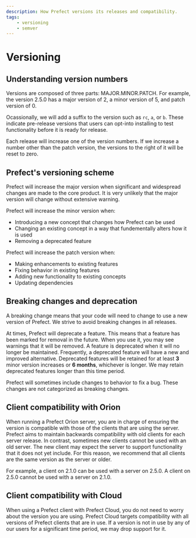 ```yaml
---
description: How Prefect versions its releases and compatibility.
tags:
    - versioning
    - semver
---
```


# Versioning

## Understanding version numbers

Versions are composed of three parts: MAJOR.MINOR.PATCH. For example, the version 2.5.0 has a major version of 2, a minor version of 5, and patch version of 0.

Ocassionally, we will add a suffix to the version such as `rc`, `a`, or `b`. These indicate pre-release versions that users can opt-into installing to test functionality before it is ready for release.

Each release will increase one of the version numbers. If we increase a number other than the patch version, the versions to the right of it will be reset to zero.

## Prefect's versioning scheme

Prefect will increase the major version when significant and widespread changes are made to the core product. It is very unlikely that the major version will change without extensive warning.

Prefect will increase the minor version when:

- Introducing a new concept that changes how Prefect can be used
- Changing an existing concept in a way that fundementally alters how it is used
- Removing a deprecated feature

Prefect will increase the patch version when:

- Making enhancements to existing features
- Fixing behavior in existing features
- Adding new functionality to existing concepts
- Updating dependencies

## Breaking changes and deprecation

A breaking change means that your code will need to change to use a new version of Prefect. We strive to avoid breaking changes in all releases.

At times, Prefect will deprecate a feature. This means that a feature has been marked for removal in the future. When you use it, you may see warnings that it will be removed. A feature is deprecated when it will no longer be maintained. Frequently, a deprecated feature will have a new and improved alternative. Deprecated features will be retained for at least **3** minor version increases or **6 months**, whichever is longer. We may retain deprecated features longer than this time period.

Prefect will sometimes include changes to behavior to fix a bug. These changes are not categorized as breaking changes.

## Client compatibility with Orion

When running a Prefect Orion server, you are in charge of ensuring the version is compatible with those of the clients that are using the server. Prefect aims to maintain backwards compatibility with old clients for each server release. In contrast, sometimes new clients cannot be used with an old server. The new client may expect the server to support functionality that it does not yet include. For this reason, we recommend that all clients are the same version as the server or older.

For example, a client on 2.1.0 can be used with a server on 2.5.0. A client on 2.5.0 cannot be used with a server on 2.1.0.

## Client compatibility with Cloud

When using a Prefect client with Prefect Cloud, you do not need to worry about the version you are using. Prefect Cloud targets compatibility with all versions of Prefect clients that are in use. If a version is not in use by any of our users for a significant time period, we may drop support for it.
